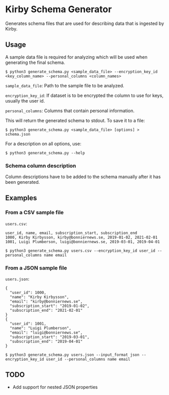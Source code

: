 # Kirby Schema Generator
Generates schema files that are used for describing data that is ingested by Kirby.

## Usage
A sample data file is required for analyzing which will be used when generating the final schema.
```
$ python3 generate_schema.py <sample_data_file> --encryption_key_id <key_column_name> --personal_columns <column_names> 
```
`sample_data_file`: Path to the sample file to be analyzed.

`encryption_key_id`: If dataset is to be encrypted the column to use for keys, usually the user id.

`personal_columns`: Columns that contain personal information.

This will return the generated schema to stdout. To save it to a file:
```
$ python3 generate_schema.py <sample_data_file> [options] > schema.json
```

For a description on all options, use:
```
$ python3 generate_schema.py --help
```

### Schema column description
Column descriptions have to be added to the schema manually after it has been generated.

## Examples

### From a CSV sample file
`users.csv`:
```
user_id, name, email, subscription_start, subscription_end
1000, Kirby Kirbysson, kirby@bonniernews.se, 2019-01-02, 2021-02-01
1001, Luigi Plumberson, luigi@bonniernews.se, 2019-03-01, 2019-04-01
```

```
$ python3 generate_schema.py users.csv --encryption_key_id user_id --personal_columns name email
```

### From a JSON sample file
`users.json`:
```
{
  "user_id": 1000,
  "name": "Kirby Kirbysson",
  "email": "kirby@bonniernews.se",
  "subscription_start": "2019-01-02",
  "subscription_end": "2021-02-01"
}
{
  "user_id": 1001,
  "name": "Luigi Plumberson",
  "email": "luigi@bonniernews.se",
  "subscription_start": "2019-03-01",
  "subscription_end": "2019-04-01"
}
```

```
$ python3 generate_schema.py users.json --input_format json --encryption_key_id user_id --personal_columns name email
```

## TODO
* Add support for nested JSON properties

